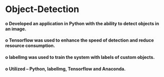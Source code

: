 # Object-Detection

#### o Developed an application in Python with the ability to detect objects in an image.
#### o Tensorflow was used to enhance the speed of detection and reduce resource consumption.
#### o labelImg was used to train the system with labels of custom objects.
#### o Utilized – Python, labelImg, Tensorflow and Anaconda.
